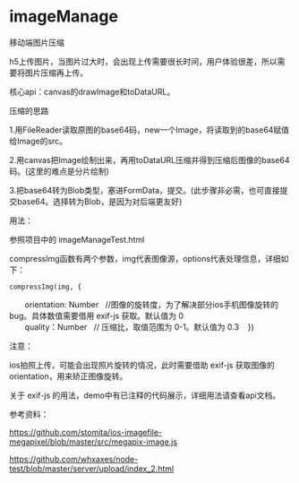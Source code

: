 # imageManage
移动端图片压缩

h5上传图片，当图片过大时，会出现上传需要很长时间，用户体验很差，所以需要将图片压缩再上传。

核心api：canvas的drawImage和toDataURL。

压缩的思路

1.用FileReader读取原图的base64码，new一个Image，将读取到的base64赋值给Image的src。

2.用canvas把Image绘制出来，再用toDataURL压缩并得到压缩后图像的base64码。(这里的难点是分片绘制)

3.把base64转为Blob类型，塞进FormData，提交。(此步骤非必需，也可直接提交base64。选择转为Blob，是因为对后端更友好)

用法：

参照项目中的 imageManageTest.html

compressImg函数有两个参数，img代表图像源，options代表处理信息，详细如下：

    compressImg(img, {
        orientation: Number    //图像的旋转度，为了解决部分ios手机图像旋转的bug。具体数值需要借用 exif-js 获取。默认值为 0        
        quality：Number    // 压缩比，取值范围为 0-1。默认值为 0.3
    })

注意：

ios拍照上传，可能会出现照片旋转的情况，此时需要借助 exif-js 获取图像的orientation，用来矫正图像旋转。

关于 exif-js 的用法，demo中有已注释的代码展示，详细用法请查看api文档。

参考资料：

https://github.com/stomita/ios-imagefile-megapixel/blob/master/src/megapix-image.js

https://github.com/whxaxes/node-test/blob/master/server/upload/index_2.html
